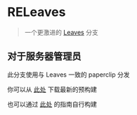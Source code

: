 RELeaves
===========

> 一个更激进的 [Leaves](https://github.com/LeavesMC/Leaves) 分支

## 对于服务器管理员
此分支使用与 Leaves 一致的 paperclip 分发

你可以从 [此处](https://github.com/LittleChest/RELeaves/releases/latest) 下载最新的预构建

也可以通过 [此处](https://github.com/LeavesMC/Leaves/blob/master/README_cn.md#自行构建) 的指南自行构建